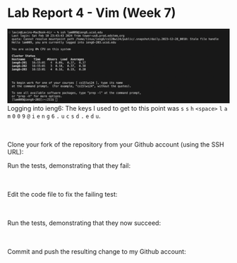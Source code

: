 # Lab Report 4 - Vim (Week 7)
![Image](sshLogin.png)
<br/>Logging into ieng6: The keys I used to get to this point was `s` `s` `h` `<space>` `l` `a` `m` `0` `0` `9` `@` `i` `e` `n` `g` `6` `.` `u` `c` `s` `d` `.` `e` `d` `u`.

<br/><br/>Clone your fork of the repository from your Github account (using the SSH URL):

Run the tests, demonstrating that they fail:

<br/><br/>Edit the code file to fix the failing test:

<br/><br/>Run the tests, demonstrating that they now succeed:

<br/><br/>Commit and push the resulting change to my Github account:
